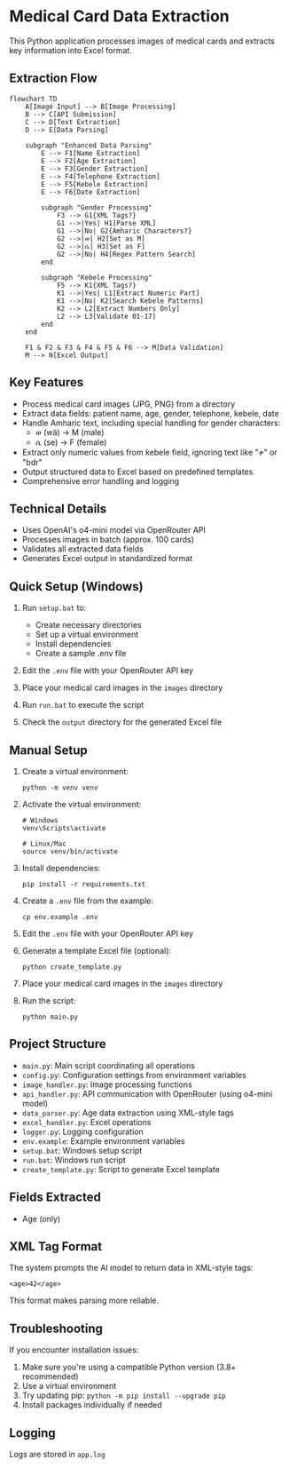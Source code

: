 # Medical Card Data Extraction

This Python application processes images of medical cards and extracts key information into Excel format.

## Extraction Flow

```mermaid
flowchart TD
    A[Image Input] --> B[Image Processing]
    B --> C[API Submission]
    C --> D[Text Extraction]
    D --> E[Data Parsing]
    
    subgraph "Enhanced Data Parsing"
        E --> F1[Name Extraction]
        E --> F2[Age Extraction]
        E --> F3[Gender Extraction]
        E --> F4[Telephone Extraction]
        E --> F5[Kebele Extraction]
        E --> F6[Date Extraction]
        
        subgraph "Gender Processing"
            F3 --> G1{XML Tags?}
            G1 -->|Yes| H1[Parse XML]
            G1 -->|No| G2{Amharic Characters?}
            G2 -->|ወ| H2[Set as M]
            G2 -->|ሴ| H3[Set as F]
            G2 -->|No| H4[Regex Pattern Search]
        end
        
        subgraph "Kebele Processing"
            F5 --> K1{XML Tags?}
            K1 -->|Yes| L1[Extract Numeric Part]
            K1 -->|No| K2[Search Kebele Patterns]
            K2 --> L2[Extract Numbers Only]
            L2 --> L3[Validate 01-17]
        end
    end
    
    F1 & F2 & F3 & F4 & F5 & F6 --> M[Data Validation]
    M --> N[Excel Output]
```

## Key Features

- Process medical card images (JPG, PNG) from a directory
- Extract data fields: patient name, age, gender, telephone, kebele, date
- Handle Amharic text, including special handling for gender characters:
  - ወ (wä) → M (male)
  - ሴ (se) → F (female)
- Extract only numeric values from kebele field, ignoring text like "ቀ" or "bdr"
- Output structured data to Excel based on predefined templates
- Comprehensive error handling and logging

## Technical Details

- Uses OpenAI's o4-mini model via OpenRouter API
- Processes images in batch (approx. 100 cards)
- Validates all extracted data fields
- Generates Excel output in standardized format

## Quick Setup (Windows)

1. Run `setup.bat` to:
   - Create necessary directories
   - Set up a virtual environment
   - Install dependencies
   - Create a sample .env file

2. Edit the `.env` file with your OpenRouter API key

3. Place your medical card images in the `images` directory

4. Run `run.bat` to execute the script

5. Check the `output` directory for the generated Excel file

## Manual Setup

1. Create a virtual environment:
   ```
   python -m venv venv
   ```

2. Activate the virtual environment:
   ```
   # Windows
   venv\Scripts\activate
   
   # Linux/Mac
   source venv/bin/activate
   ```

3. Install dependencies:
   ```
   pip install -r requirements.txt
   ```

4. Create a `.env` file from the example:
   ```
   cp env.example .env
   ```

5. Edit the `.env` file with your OpenRouter API key

6. Generate a template Excel file (optional):
   ```
   python create_template.py
   ```

7. Place your medical card images in the `images` directory

8. Run the script:
   ```
   python main.py
   ```

## Project Structure

- `main.py`: Main script coordinating all operations
- `config.py`: Configuration settings from environment variables
- `image_handler.py`: Image processing functions
- `api_handler.py`: API communication with OpenRouter (using o4-mini model)
- `data_parser.py`: Age data extraction using XML-style tags
- `excel_handler.py`: Excel operations
- `logger.py`: Logging configuration
- `env.example`: Example environment variables
- `setup.bat`: Windows setup script
- `run.bat`: Windows run script
- `create_template.py`: Script to generate Excel template

## Fields Extracted

- Age (only)

## XML Tag Format

The system prompts the AI model to return data in XML-style tags:
```
<age>42</age>
```

This format makes parsing more reliable.

## Troubleshooting

If you encounter installation issues:
1. Make sure you're using a compatible Python version (3.8+ recommended)
2. Use a virtual environment
3. Try updating pip: `python -m pip install --upgrade pip`
4. Install packages individually if needed

## Logging

Logs are stored in `app.log`